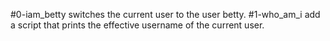  #0-iam_betty 
 switches the current user to the user betty.
 #1-who_am_i
 add a script that prints the effective username of the current user.
